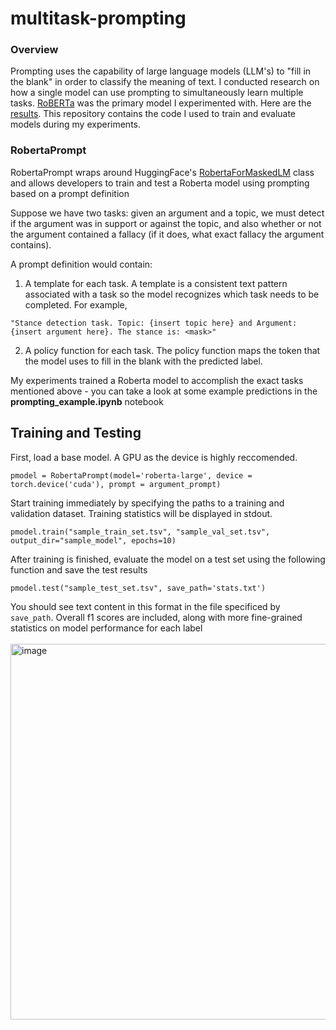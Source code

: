 # multitask-prompting

### Overview

Prompting uses the capability of large language models (LLM's) to "fill in the blank" in order to classify the meaning of text. I conducted research on how a single model can use prompting to simultaneously learn multiple tasks. [RoBERTa](https://arxiv.org/abs/1907.11692) was the primary model I experimented with. Here are the [results](https://urf.columbia.edu/sites/default/files/symposium/LI%20Evan-%20Poster.pdf). This repository contains the code I used to train and evaluate models during my experiments.

### RobertaPrompt

RobertaPrompt wraps around HuggingFace's [RobertaForMaskedLM](https://huggingface.co/docs/transformers/model_doc/roberta#transformers.RobertaForMaskedLM) class and allows developers to train and test a Roberta model using prompting based on a prompt definition <br>

Suppose we have two tasks: given an argument and a topic, we must detect if the argument was in support or against the topic, and also whether or not the argument contained a fallacy (if it does, what exact fallacy the argument contains). <br>

A prompt definition would contain: <br>
1) A template for each task. A template is a consistent text pattern associated with a task so the model recognizes which task needs to be completed. For example, <br>
```
"Stance detection task. Topic: {insert topic here} and Argument: {insert argument here}. The stance is: <mask>"
```
2) A policy function for each task. The policy function maps the token that the model uses to fill in the blank with the predicted label.

My experiments trained a Roberta model to accomplish the exact tasks mentioned above - you can take a look at some example predictions in the <b>prompting_example.ipynb</b> notebook

## Training and Testing
First, load a base model. A GPU as the device is highly reccomended.
```
pmodel = RobertaPrompt(model='roberta-large', device = torch.device('cuda'), prompt = argument_prompt)
```
Start training immediately by specifying the paths to a training and validation dataset. Training statistics will be displayed in stdout.
```
pmodel.train("sample_train_set.tsv", "sample_val_set.tsv", output_dir="sample_model", epochs=10)
```
After training is finished, evaluate the model on a test set using the following function and save the test results
```
pmodel.test("sample_test_set.tsv", save_path='stats.txt')
```
You should see text content in this format in the file specificed by ```save_path```. Overall f1 scores are included, along with more fine-grained statistics on model performance for each label <br> <br>
<img width="601" alt="image" src="https://user-images.githubusercontent.com/42917263/188069319-1d48df38-8db5-44f8-894e-0e42fe3b1f81.png">
